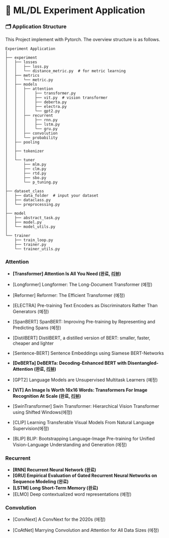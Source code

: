# 🔬 ML/DL Experiment Application


### 🗂️ Application Structure
This Project implement with Pytorch. The overview structure is as follows.
```
Experiment Application
│
├── experiment
│	├── losses
│	│	├── loss.py
│	│	└── distance_metric.py  # for metric learning
│	├── metrics
│	│	└── metric.py
│	├── models
│	│	├── attention
│	│	│    ├── transformer.py
│	│	│    ├── vit.py  # vision transformer
│	│	│    ├── deberta.py
│	│	│    ├── electra.py
│	│	│    └── gpt2.py
│	│	├── recurrent
│	│	│    ├── rnn.py
│	│	│    ├── lstm.py  
│	│	│    └── gru.py
│	│	├── convolution
│	│	└── probability
│	├── pooling
│	│
│	├── tokenizer
│	│
│	└── tuner
│		├── mlm.py
│		├── clm.py
│		├── rtd.py
│		├── sbo.py
│	    └── p_tuning.py
│
├── dataset_class
│	├── data_folder  # input your dataset
│	├── dataclass.py
│   └── preprocessing.py
│  
├── model
│	├── abstract_task.py
│   ├── model.py
│   └── model_utils.py
│
└── trainer
    ├── train_loop.py
    ├── trainer.py
    └── trainer_utils.py    
```

### Attention
- **[Transformer] Attention Is All You Need (완료, [리뷰](https://qcqced123.github.io/nlp/transformer))**

- [Longformer] Longformer: The Long-Document Transformer (예정)

- [Reformer] Reformer: The Efficient Transformer (예정)

- [ELECTRA] Pre-training Text Encoders as Discriminators Rather Than Generators (예정)

- [SpanBERT] SpanBERT: Improving Pre-training by Representing and Predicting Spans (예정)

- [DistilBERT] DistilBERT, a distilled version of BERT: smaller, faster, cheaper and lighter

- [Sentence-BERT] Sentence Embeddings using Siamese BERT-Networks

- **[DeBERTa] DeBERTa: Decoding-Enhanced BERT with Disentangled-Attention (완료, [리뷰](https://qcqced123.github.io/nlp/deberta))**
- [GPT2] Language Models are Unsupervised Multitask Learners (예정)

- **[ViT] An Image Is Worth 16x16 Words: Transformers For Image Recognition At Scale (완료, [리뷰](https://qcqced123.github.io/cv/vit))**

- [SwinTransformer] Swin Transformer: Hierarchical Vision Transformer using Shifted Windows(에정)

- [CLIP] Learning Transferable Visual Models From Natural Language Supervision(에정)
 
- [BLIP] BLIP: Bootstrapping Language-Image Pre-training for Unified Vision-Language Understanding and Generation (에정)


### Recurrent

- **[RNN] Recurrent Neural Network (완료)**
- **[GRU] Empirical Evaluation of Gated Recurrent Neural Networks on Sequence Modeling (완료)**
- **[LSTM] Long Short-Term Memory (완료)**
- [ELMO] Deep contextualized word representations (예정)

### Convolution 

- [ConvNext] A ConvNext for the 2020s (에정)

- [CoAtNet] Marrying Convolution and Attention for All Data Sizes (에정)
